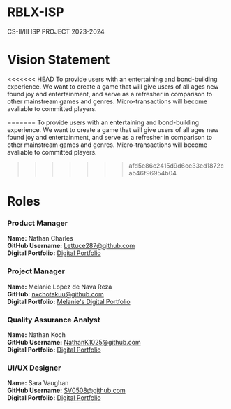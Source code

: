 # RBLX-ISP
CS-II/III ISP PROJECT 2023-2024

# Vision Statement
<<<<<<< HEAD
To provide users with an entertaining and bond-building experience. We want to create a game that will give users of all ages new found joy and entertainment, and serve as a refresher in comparison to other mainstream games and genres. Micro-transactions will become avaliable to committed players.

=======
To provide users with an entertaining and bond-building experience. We want to create a game that will give users of all ages new found joy and entertainment, and serve as a refresher in comparison to other mainstream games and genres. Micro-transactions will become avaliable to committed players. 
>>>>>>> afd5e86c2415d9d6ee33ed1872cab46f96954b04
# Roles

### **Product Manager**
**Name:** Nathan Charles \
**GitHub Username:** Lettuce287@github.com \
**Digital Portfolio:** [Digital Portfolio](https://www.codermerlin.academy/users/nathan-charles/Digital%20Portfolio/index.html) 


### **Project Manager**
**Name:** Melanie Lopez de Nava Reza \
**GitHub:** nxchotakuu@github.com \
**Digital Portfolio:** [Melanie's Digital Portfolio](https://www.codermerlin.academy/users/melanie-lopez-de-nava-reza/Digital%20Portfolio/index.html)

### **Quality Assurance Analyst**
**Name:** Nathan Koch\
**GitHub Username:** NathanK1025@github.com \
**Digital Portfolio:** [Digital Portfolio](https://www.codermerlin.academy/users/nathan-koch/Digital%20Portfolio/index.html)

### **UI/UX Designer**
**Name:** Sara Vaughan \
**GitHub Username:** SV0508@github.com \
**Digital Portfolio:** [Digital Portfolio](https://www.codermerlin.academy/users/sara-vaughan/Digital%20Portfolio/index.html)
